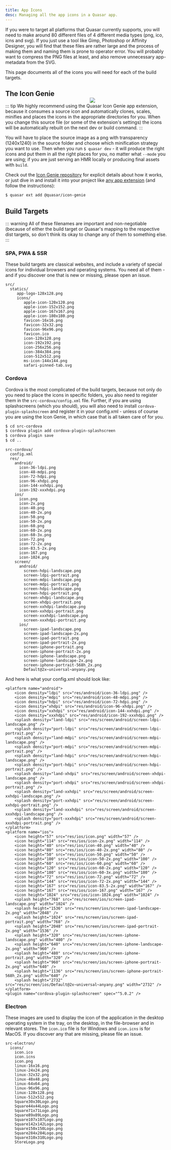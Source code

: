 ```yaml
---
title: App Icons
desc: Managing all the app icons in a Quasar app.
---
```


If you were to target all platforms that Quasar currently supports, you will need to make around 80 different files of 4 different media types (png, ico, icns and svg). If you just use a tool like Gimp, Photoshop or Affinity Designer, you will find that these files are rather large and the process of making them and naming them is prone to operator error. You will probably want to compress the PNG files at least, and also remove unnecessary app-metadata from the SVG.

This page documents all of the icons you will need for each of the build targets.


<img src="https://cdn.quasar.dev/img/iconfactory.png" style="float:right;max-width:15%;min-width:240px;padding-top:40px" />

## The Icon Genie

::: tip
We highly recommend using the Quasar Icon Genie app extension, because it consumes a source icon and automatically clones, scales, minifies and places the icons in the appropriate directories for you. When you change this source file (or some of the extension's settings) the icons will be automatically rebuilt on the next dev or build command.
:::


You will have to place the source image as a png with transparency (1240x1240) in the source folder and choose which minification strategy you want to use. Then when you run `$ quasar dev`  - it will produce the right icons and put them in all the right places for you, no matter what `--mode` you are using; if you are just serving an HMR locally or producing final assets with `build`.

Check out the [Icon Genie repository](https://github.com/quasarframework/app-extension-icon-genie/blob/dev/README.md) for explicit details about how it works, or just dive in and install it into your project like [any app extension](/app-extensions/introduction) (and follow the instructions):

```bash
$ quasar ext add @quasar/icon-genie
```

## Build Targets

::: warning
All of these filenames are important and non-negotiable (because of either the build target or Quasar's mapping to the respective dist targets, so don't think its okay to change any of them to something else.
:::

### SPA, PWA & SSR
These build targets are classical websites, and include a variety of special icons for individual browsers and operating systems. You need all of them - and if you discover one that is new or missing, please open an issue.

```
src/
  statics/
     app-logo-128x128.png
     icons/
        apple-icon-120x120.png
        apple-icon-152x152.png
        apple-icon-167x167.png
        apple-icon-180x180.png
        favicon-16x16.png
        favicon-32x32.png
        favicon-96x96.png
        favicon.ico
        icon-128x128.png
        icon-192x192.png
        icon-256x256.png
        icon-384x384.png
        icon-512x512.png
        ms-icon-144x144.png
        safari-pinned-tab.svg
```


### Cordova

Cordova is the most complicated of the build targets, because not only do you need to place the icons in specific folders, you also need to register them in the `src-cordova/config.xml` file. Further, if you are using splashscreens (which you should), you will also need to install `cordova-plugin-splashscreen` and register it in your config.xml - unless of course you are using the Icon Genie, in which case that is all taken care of for you.

```bash
$ cd src-cordova
$ cordova plugin add cordova-plugin-splashscreen
$ cordova plugin save
$ cd ..
```

```
src-cordova/
  config.xml
  res/
    android/
      icon-36-ldpi.png
      icon-48-mdpi.png
      icon-72-hdpi.png
      icon-96-xhdpi.png
      icon-144-xxhdpi.png
      icon-192-xxxhdpi.png
    ios/
      icon.png
      icon-2x.png
      icon-40.png
      icon-40-2x.png
      icon-50.png
      icon-50-2x.png
      icon-60.png
      icon-60-2x.png
      icon-60-3x.png
      icon-72.png
      icon-72-2x.png
      icon-83.5-2x.png
      icon-167.png
      icon-1024.png
    screen/
      android/
        screen-hdpi-landscape.png
        screen-ldpi-portrait.png
        screen-mdpi-landscape.png
        screen-mdpi-portrait.png
        screen-hdpi-landscape.png
        screen-hdpi-portrait.png
        screen-xhdpi-landscape.png
        screen-xhdpi-portrait.png
        screen-xxhdpi-landscape.png
        screen-xxhdpi-portrait.png
        screen-xxxhdpi-landscape.png
        screen-xxxhdpi-portrait.png
      ios/
        screen-ipad-landscape.png
        screen-ipad-landscape-2x.png
        screen-ipad-portrait.png
        screen-ipad-portrait-2x.png
        screen-iphone-portrait.png
        screen-iphone-portrait-2x.png
        screen-iphone-landscape.png
        screen-iphone-landscape-2x.png
        screen-iphone-portrait-568h_2x.png
        Default@2x~universal~anyany.png
```

And here is what your config.xml should look like:

```
<platform name="android">
    <icon density="ldpi" src="res/android/icon-36-ldpi.png" />
    <icon density="mdpi" src="res/android/icon-48-mdpi.png" />
    <icon density="hdpi" src="res/android/icon-72-hdpi.png" />
    <icon density="xhdpi" src="res/android/icon-96-xhdpi.png" />
    <icon density="xxhdpi" src="res/android/icon-144-xxhdpi.png" />
    <icon density="xxxhdpi" src="res/android/icon-192-xxxhdpi.png" />
    <splash density="land-ldpi" src="res/screen/android/screen-ldpi-landscape.png" />
    <splash density="port-ldpi" src="res/screen/android/screen-ldpi-portrait.png" />
    <splash density="land-mdpi" src="res/screen/android/screen-mdpi-landscape.png" />
    <splash density="port-mdpi" src="res/screen/android/screen-mdpi-portrait.png" />
    <splash density="land-hdpi" src="res/screen/android/screen-hdpi-landscape.png" />
    <splash density="port-hdpi" src="res/screen/android/screen-hdpi-portrait.png" />
    <splash density="land-xhdpi" src="res/screen/android/screen-xhdpi-landscape.png" />
    <splash density="port-xhdpi" src="res/screen/android/screen-xhdpi-portrait.png" />
    <splash density="land-xxhdpi" src="res/screen/android/screen-xxhdpi-landscape.png" />
    <splash density="port-xxhdpi" src="res/screen/android/screen-xxhdpi-portrait.png" />
    <splash density="land-xxxhdpi" src="res/screen/android/screen-xxxhdpi-landscape.png" />
    <splash density="port-xxxhdpi" src="res/screen/android/screen-xxxhdpi-portrait.png" />
</platform>
<platform name="ios">
    <icon height="57" src="res/ios/icon.png" width="57" />
    <icon height="114" src="res/ios/icon-2x.png" width="114" />
    <icon height="40" src="res/ios/icon-40.png" width="40" />
    <icon height="80" src="res/ios/icon-40-2x.png" width="80" />
    <icon height="50" src="res/ios/icon-50.png" width="50" />
    <icon height="100" src="res/ios/icon-50-2x.png" width="100" />
    <icon height="60" src="res/ios/icon-60.png" width="60" />
    <icon height="120" src="res/ios/icon-60-2x.png" width="120" />
    <icon height="180" src="res/ios/icon-60-3x.png" width="180" />
    <icon height="72" src="res/ios/icon-72.png" width="72" />
    <icon height="144" src="res/ios/icon-72-2x.png" width="144" />
    <icon height="167" src="res/ios/icon-83.5-2x.png" width="167" />
    <icon height="167" src="res/ios/icon-167.png" width="167" />
    <icon height="1024" src="res/ios/icon-1024.png" width="1024" />
    <splash height="768" src="res/screen/ios/screen-ipad-landscape.png" width="1024" />
    <splash height="1536" src="res/screen/ios/screen-ipad-landscape-2x.png" width="2048" />
    <splash height="1024" src="res/screen/ios/screen-ipad-portrait.png" width="768" />
    <splash height="2048" src="res/screen/ios/screen-ipad-portrait-2x.png" width="1536" />
    <splash height="320" src="res/screen/ios/screen-iphone-landscape.png" width="480" />
    <splash height="640" src="res/screen/ios/screen-iphone-landscape-2x.png" width="960" />
    <splash height="480" src="res/screen/ios/screen-iphone-portrait.png" width="320" />
    <splash height="960" src="res/screen/ios/screen-iphone-portrait-2x.png" width="640" />
    <splash height="1136" src="res/screen/ios/screen-iphone-portrait-568h_2x.png" width="640" />
    <splash height="2732" src="res/screen/ios/Default@2x~universal~anyany.png" width="2732" />
</platform>
<plugin name="cordova-plugin-splashscreen" spec="^5.0.2" />
```


### Electron
These images are used to display the icon of the application in the desktop operating system in the tray, on the desktop, in the file-browser and in relevant stores. The `icon.ico` file is for Windows and `icon.icns` is for MacOS. If you discover any that are missing, please file an issue.

```
src-electron/
  icons/
    icon.ico
    icon.icns
    icon.png
    linux-16x16.png
    linux-24x24.png
    linux-32x32.png
    linux-48x48.png
    linux-64x64.png
    linux-96x96.png
    linux-128x128.png
    linux-512x512.png
    Square30x30Logo.png
    Square44x44Logo.png
    Square71x71Logo.png
    Square89x89Logo.png
    Square107x107Logo.png
    Square142x142Logo.png
    Square150x150Logo.png
    Square284x284Logo.png
    Square310x310Logo.png
    StoreLogo.png
```

